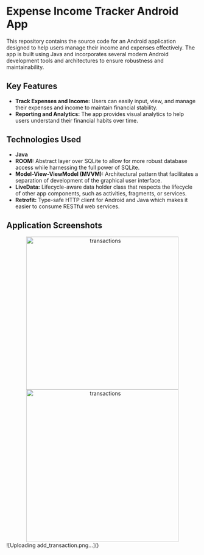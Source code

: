 # Expense Income Tracker Android App

This repository contains the source code for an Android application designed to help users manage their income and expenses effectively. The app is built using Java and incorporates several modern Android development tools and architectures to ensure robustness and maintainability.

## Key Features

- **Track Expenses and Income:** Users can easily input, view, and manage their expenses and income to maintain financial stability.
- **Reporting and Analytics:** The app provides visual analytics to help users understand their financial habits over time.

## Technologies Used

- **Java**
- **ROOM:** Abstract layer over SQLite to allow for more robust database access while harnessing the full power of SQLite.
- **Model-View-ViewModel (MVVM):** Architectural pattern that facilitates a separation of development of the graphical user interface.
- **LiveData:** Lifecycle-aware data holder class that respects the lifecycle of other app components, such as activities, fragments, or services.
- **Retrofit:** Type-safe HTTP client for Android and Java which makes it easier to consume RESTful web services.
## Application Screenshots

<div align="center">
  <img alt="transactions" src="https://github.com/andrejsomega/expense-income-tracker-android-app/assets/59616743/1e1be029-d0e7-4857-a2dc-300e759729ee" width="400">
  <img alt="transactions" src="https://github.com/andrejsomega/expense-income-tracker-android-app/assets/59616743/1e1be029-d0e7-4857-a2dc-300e759729ee" width="400">

</div>
![Uploading add_transaction.png…]()
